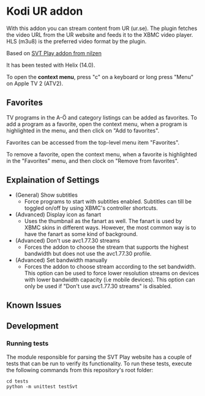 # Kodi UR addon

With this addon you can stream content from UR (ur.se).
The plugin fetches the video URL from the UR website and feeds it to the XBMC video player. HLS (m3u8) is the preferred video format by the plugin.

Based on [SVT Play addon from nilzen](https://github.com/nilzen/xbmc-svtplay)

It has been tested with Helix (14.0).

To open the **context menu**, press "c" on a keyboard or long press "Menu" on Apple TV 2 (ATV2).

## Favorites
TV programs in the A-Ö and category listings can be added as favorites. To add a program as a favorite, open the context menu, when a program is highlighted in the menu, and then click on "Add to favorites".

Favorites can be accessed from the top-level menu item "Favorites".

To remove a favorite, open the context menu, when a favorite is highlighted in the "Favorites" menu, and then clock on "Remove from favorites".

## Explaination of Settings

* (General) Show subtitles
  * Force programs to start with subtitles enabled. Subtitles can till be toggled on/off by using XBMC's controller shortcuts.
* (Advanced) Display icon as fanart
  * Uses the thumbnail as the fanart as well. The fanart is used by XBMC skins in different ways. However, the most common way is to have the fanart as some kind of background.
* (Advanced) Don't use avc1.77.30 streams
  * Forces the addon to choose the stream that supports the highest bandwidth but does not use the avc1.77.30 profile.
* (Advanced) Set bandwidth manually
  * Forces the addon to choose stream according to the set bandwidth. This option can be used to force lower resolution streams on devices with lower bandwidth capacity (i.e mobile devices). This option can only be used if "Don't use avc1.77.30 streams" is disabled.

## Known Issues

## Development

### Running tests
The module responsible for parsing the SVT Play website has a couple of tests that can be run to verify its functionality. To run these tests, execute the following commands from this repository's root folder:
```
cd tests
python -m unittest testSvt
```
